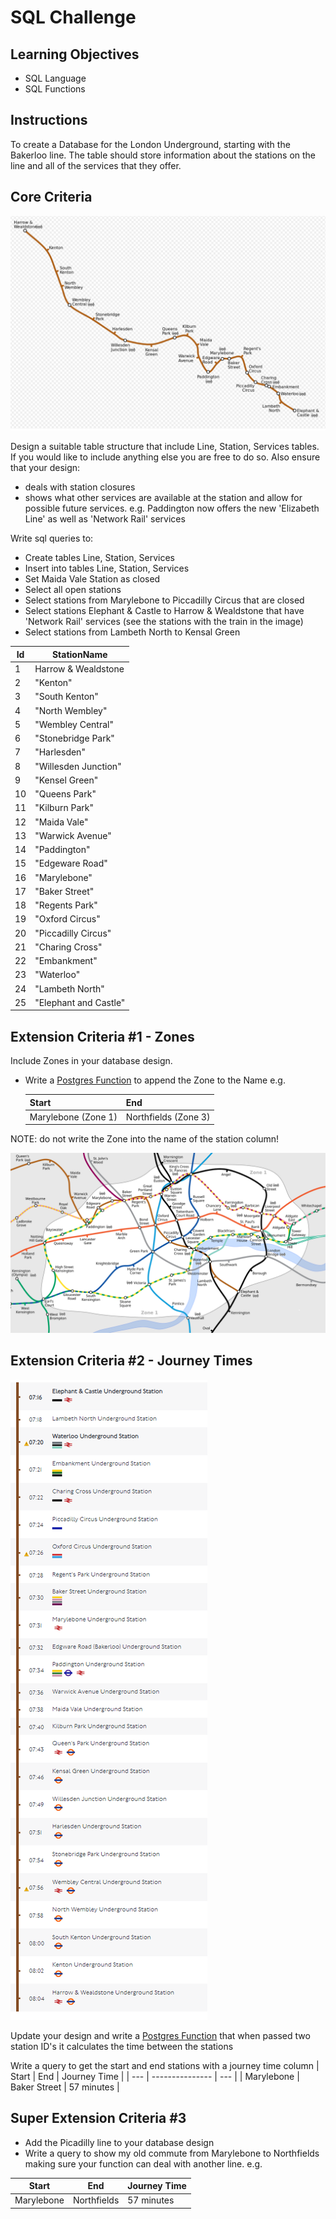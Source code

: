 # SQL Challenge

## Learning Objectives

- SQL Language
- SQL Functions

## Instructions

To create a Database for the London Underground, starting with the Bakerloo line. The table should store information about the stations on the line and all of the services that they offer.

## Core Criteria

![](bakerloo_line.png "Bakerloo Line")

Design a suitable table structure that include Line, Station, Services tables. If you would like to include anything else you are free to do so. Also ensure that your design:

- deals with station closures
- shows what other services are available at the station and allow for possible future services. e.g. Paddington now offers the new 'Elizabeth Line' as well as 'Network Rail' services

Write sql queries to:

- Create tables Line, Station, Services
- Insert into tables Line, Station, Services
- Set Maida Vale Station as closed
- Select all open stations
- Select stations from Marylebone to Piccadilly Circus that are closed
- Select stations Elephant & Castle to Harrow & Wealdstone that have 'Network Rail' services (see the stations with the train in the image)
- Select stations from Lambeth North to Kensal Green

| Id  | StationName           |
| --- | --------------------- |
| 1   | Harrow & Wealdstone   |
| 2   | "Kenton"              |
| 3   | "South Kenton"        |
| 4   | "North Wembley"       |
| 5   | "Wembley Central"     |
| 6   | "Stonebridge Park"    |
| 7   | "Harlesden"           |
| 8   | "Willesden Junction"  |
| 9   | "Kensel Green"        |
| 10  | "Queens Park"         |
| 11  | "Kilburn Park"        |
| 12  | "Maida Vale"          |
| 13  | "Warwick Avenue"      |
| 14  | "Paddington"          |
| 15  | "Edgeware Road"       |
| 16  | "Marylebone"          |
| 17  | "Baker Street"        |
| 18  | "Regents Park"        |
| 19  | "Oxford Circus"       |
| 20  | "Piccadilly Circus"   |
| 21  | "Charing Cross"       |
| 22  | "Embankment"          |
| 23  | "Waterloo"            |
| 24  | "Lambeth North"       |
| 25  | "Elephant and Castle" |

## Extension Criteria #1 - Zones

Include Zones in your database design.

- Write a [Postgres Function](https://www.postgresql.org/docs/current/sql-createfunction.html) to append the Zone to the Name e.g.

  | Start               | End                  |
  | ------------------- | -------------------- |
  | Marylebone (Zone 1) | Northfields (Zone 3) |

NOTE: do not write the Zone into the name of the station column!

![](zone_one.png "Bakerloo Line Zone 1")

## Extension Criteria #2 - Journey Times

![](bakerloo_times.png "Bakerloo Line Times")

Update your design and write a [Postgres Function](https://www.postgresql.org/docs/current/sql-createfunction.html) that when passed two station ID's it calculates the time between the stations

Write a query to get the start and end stations with a journey time column
| Start | End | Journey Time |
| --- | --------------- | --- |
| Marylebone | Baker Street | 57 minutes |

## Super Extension Criteria #3

- Add the Picadilly line to your database design
- Write a query to show my old commute from Marylebone to Northfields making sure your function can deal with another line. e.g.

| Start      | End         | Journey Time |
| ---------- | ----------- | ------------ |
| Marylebone | Northfields | 57 minutes   |
